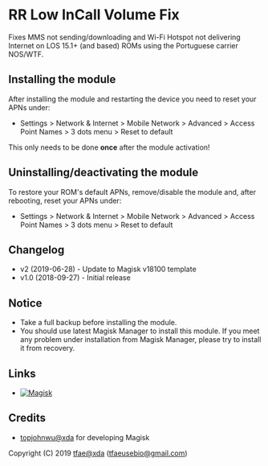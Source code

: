 RR Low InCall Volume Fix
==========

Fixes MMS not sending/downloading and Wi-Fi Hotspot not delivering Internet on LOS 15.1+ (and based) ROMs using the Portuguese carrier NOS/WTF.


## Installing the module
After installing the module and restarting the device you need to reset your APNs under:
  - Settings > Network & Internet > Mobile Network > Advanced > Access Point Names > 3 dots menu > Reset to default

This only needs to be done **once** after the module activation!


## Uninstalling/deactivating the module
To restore your ROM's default APNs, remove/disable the module and, after rebooting, reset your APNs under:
  - Settings > Network & Internet > Mobile Network > Advanced > Access Point Names > 3 dots menu > Reset to default


## Changelog
* v2   (2019-06-28) - Update to Magisk v18100 template
* v1.0 (2018-09-27) - Initial release


## Notice
* Take a full backup before installing the module.
* You should use latest Magisk Manager to install this module. If you meet any problem under installation from Magisk Manager, please try to install it from recovery.


## Links
* [![Magisk](https://img.shields.io/badge/Magisk-v17%2B-brightgreen.svg)](https://forum.xda-developers.com/apps/magisk/official-magisk-v7-universal-systemless-t3473445)


## Credits
* <a href="https://forum.xda-developers.com/member.php?u=4470081">topjohnwu@xda</a> for developing Magisk


Copyright (C) 2019 <a href="https://forum.xda-developers.com/member.php?u=6415870">tfae@xda</a> (tfaeusebio@gmail.com)
